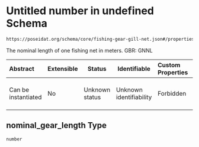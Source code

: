 # Untitled number in undefined Schema

```txt
https://poseidat.org/schema/core/fishing-gear-gill-net.json#/properties/nominal_gear_length
```

The nominal length of one fishing net in meters. GBR: GNNL


| Abstract            | Extensible | Status         | Identifiable            | Custom Properties | Additional Properties | Access Restrictions | Defined In                                                                                     |
| :------------------ | ---------- | -------------- | ----------------------- | :---------------- | --------------------- | ------------------- | ---------------------------------------------------------------------------------------------- |
| Can be instantiated | No         | Unknown status | Unknown identifiability | Forbidden         | Allowed               | none                | [fishing-gear-gill-net.json\*](schemas/core/fishing-gear-gill-net.json "open original schema") |

## nominal_gear_length Type

`number`

